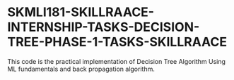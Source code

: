 # SKMLI181-SKILLRAACE-INTERNSHIP-TASKS-DECISION-TREE-PHASE-1-TASKS-SKILLRAACE
This code is the practical implementation of Decision Tree Algorithm Using ML fundamentals and back propagation algorithm.
